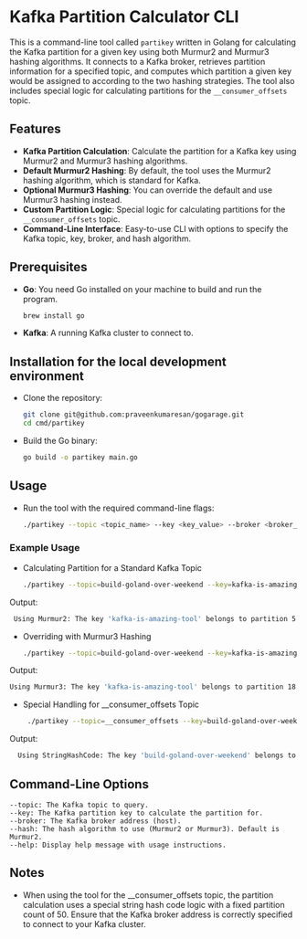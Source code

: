 # Kafka Partition Calculator CLI

This is a command-line tool called `partikey` written in Golang for calculating the Kafka partition for a given key using both Murmur2 and Murmur3 hashing algorithms. 
It connects to a Kafka broker, retrieves partition information for a specified topic, and computes which partition a given key would be assigned to according to the two hashing strategies. 
The tool also includes special logic for calculating partitions for the `__consumer_offsets` topic.


## Features

- **Kafka Partition Calculation**: Calculate the partition for a Kafka key using Murmur2 and Murmur3 hashing algorithms.
- **Default Murmur2 Hashing**: By default, the tool uses the Murmur2 hashing algorithm, which is standard for Kafka.
- **Optional Murmur3 Hashing**: You can override the default and use Murmur3 hashing instead.
- **Custom Partition Logic**: Special logic for calculating partitions for the `__consumer_offsets` topic.
- **Command-Line Interface**: Easy-to-use CLI with options to specify the Kafka topic, key, broker, and hash algorithm.

## Prerequisites

- **Go**: You need Go installed on your machine to build and run the program.
  ```sh
  brew install go
  ```

- **Kafka**: A running Kafka cluster to connect to. 

## Installation for the local development environment

- Clone the repository:
  ```sh
  git clone git@github.com:praveenkumaresan/gogarage.git
  cd cmd/partikey
  ```

- Build the Go binary:
  ```sh
  go build -o partikey main.go
  ```

## Usage

- Run the tool with the required command-line flags:
  ```sh
  ./partikey --topic <topic_name> --key <key_value> --broker <broker_address>
  ```

### Example Usage

- Calculating Partition for a Standard Kafka Topic
  ```sh
  ./partikey --topic=build-goland-over-weekend --key=kafka-is-amazing-tool --broker=foo:9093
  ```
Output:
  ```sh
   Using Murmur2: The key 'kafka-is-amazing-tool' belongs to partition 5
  ```  

- Overriding with Murmur3 Hashing
  ```sh
  ./partikey --topic=build-goland-over-weekend --key=kafka-is-amazing-tool --broker=foo:9093 --hash=Murmur3
  ```
Output:
  ```sh
  Using Murmur3: The key 'kafka-is-amazing-tool' belongs to partition 18
  ```  
  
- Special Handling for __consumer_offsets Topic
  ```sh
   ./partikey --topic=__consumer_offsets --key=build-goland-over-weekend --broker=foo:9093
  ```
Output:
  ```sh
    Using StringHashCode: The key 'build-goland-over-weekend' belongs to partition 7
  ```  

## Command-Line Options
    --topic: The Kafka topic to query.
    --key: The Kafka partition key to calculate the partition for.
    --broker: The Kafka broker address (host).
    --hash: The hash algorithm to use (Murmur2 or Murmur3). Default is Murmur2.
    --help: Display help message with usage instructions.

## Notes

- When using the tool for the __consumer_offsets topic, the partition calculation uses a special string hash code logic with a fixed partition count of 50.
Ensure that the Kafka broker address is correctly specified to connect to your Kafka cluster.